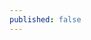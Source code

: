 ```yaml
---
published: false
---
```


<script src="https://gist.github.com/sundongkim-dev/efe05b198a27d4ea280262566777940a.js"></script>